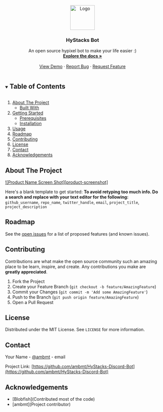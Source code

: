 


<!-- PROJECT LOGO -->
<br />
<p align="center">
  <a href="https://github.com/ambmt/Hypixel-Discord-Bot">
    <img src="images/logo.png" alt="Logo" width="80" height="80">
  </a>

  <h3 align="center">HyStacks Bot</h3>

  <p align="center">
    An open source hypixel bot to make your life easier :)
    <br />
    <a href="https://github.com/ambmt/Hypixel-Discord-Bot"><strong>Explore the docs »</strong></a>
    <br />
    <br />
    <a href="https://github.com/ambmt/Hypixel-Discord-Bot">View Demo</a>
    ·
    <a href="https://github.com/ambmt/Hypixel-Discord-Bot/issues">Report Bug</a>
    ·
    <a href="https://github.com/ambmt/Hypixel-Discord-Bot/issues">Request Feature</a>
  </p>
</p>



<!-- TABLE OF CONTENTS -->
<details open="open">
  <summary><h2 style="display: inline-block">Table of Contents</h2></summary>
  <ol>
    <li>
      <a href="#about-the-project">About The Project</a>
      <ul>
        <li><a href="#built-with">Built With</a></li>
      </ul>
    </li>
    <li>
      <a href="#getting-started">Getting Started</a>
      <ul>
        <li><a href="#prerequisites">Prerequisites</a></li>
        <li><a href="#installation">Installation</a></li>
      </ul>
    </li>
    <li><a href="#usage">Usage</a></li>
    <li><a href="#roadmap">Roadmap</a></li>
    <li><a href="#contributing">Contributing</a></li>
    <li><a href="#license">License</a></li>
    <li><a href="#contact">Contact</a></li>
    <li><a href="#acknowledgements">Acknowledgements</a></li>
  </ol>
</details>



<!-- ABOUT THE PROJECT -->
## About The Project

[![Product Name Screen Shot][product-screenshot]](https://example.com)

Here's a blank template to get started:
**To avoid retyping too much info. Do a search and replace with your text editor for the following:**
`github_username`, `repo_name`, `twitter_handle`, `email`, `project_title`, `project_description`






<!-- ROADMAP -->
## Roadmap

See the [open issues](https://github.com/ambmt//issues) for a list of proposed features (and known issues).



<!-- CONTRIBUTING -->
## Contributing

Contributions are what make the open source community such an amazing place to be learn, inspire, and create. Any contributions you make are **greatly appreciated**.

1. Fork the Project
2. Create your Feature Branch (`git checkout -b feature/AmazingFeature`)
3. Commit your Changes (`git commit -m 'Add some AmazingFeature'`)
4. Push to the Branch (`git push origin feature/AmazingFeature`)
5. Open a Pull Request



<!-- LICENSE -->
## License

Distributed under the MIT License. See `LICENSE` for more information.



<!-- CONTACT -->
## Contact

Your Name - [@ambmt](https://twitter.com/ambmt) - email

Project Link: [https://github.com/ambmt/HyStacks-Discord-Bot](https://github.com/ambmt/HyStacks-Discord-Bot)



<!-- ACKNOWLEDGEMENTS -->
## Acknowledgements

* [Blobfish](Contributed most of the code)
* [ambmt](Project contributor)






<!-- MARKDOWN LINKS & IMAGES -->
<!-- https://www.markdownguide.org/basic-syntax/#reference-style-links -->
[contributors-shield]: https://img.shields.io/github/contributors/ambmt/repo.svg?style=for-the-badge
[contributors-url]: https://github.com/ambmt/repo/graphs/contributors
[forks-shield]: https://img.shields.io/github/forks/ambmt/repo.svg?style=for-the-badge
[forks-url]: https://github.com/ambmt/repo/network/members
[stars-shield]: https://img.shields.io/github/stars/ambmt/repo.svg?style=for-the-badge
[stars-url]: https://github.com/ambmt/repo/stargazers
[issues-shield]: https://img.shields.io/github/issues/ambmt/repo.svg?style=for-the-badge
[issues-url]: https://github.com/ambmt/repo/issues
[license-shield]: https://img.shields.io/github/license/ambmt/repo.svg?style=for-the-badge
[license-url]: https://github.com/ambmt/repo/blob/master/LICENSE.txt
